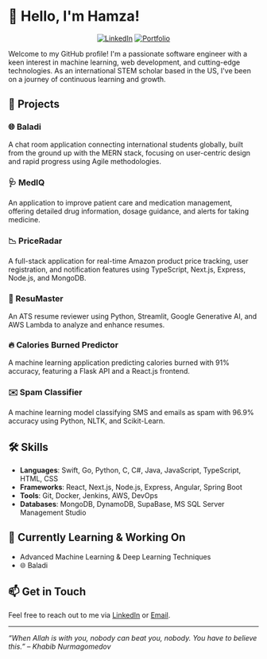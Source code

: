 # 👋 Hello, I'm Hamza!

<div align="center">

[![LinkedIn](https://img.shields.io/badge/LinkedIn-0077B5?style=for-the-badge&logo=linkedin&logoColor=white)](https://www.linkedin.com/in/hamza-al-kurdi/)
[![Portfolio](https://img.shields.io/badge/Portfolio-3B3B3B?style=for-the-badge&logo=html5&logoColor=white)](https://whoishlk.dev/)

</div>

Welcome to my GitHub profile! I'm a passionate software engineer with a keen interest in machine learning, web development, and cutting-edge technologies. As an international STEM scholar based in the US, I've been on a journey of continuous learning and growth.

## 🚀 Projects

### 🌐 Baladi
A chat room application connecting international students globally, built from the ground up with the MERN stack, focusing on user-centric design and rapid progress using Agile methodologies.

### 🩺 MedIQ
An application to improve patient care and medication management, offering detailed drug information, dosage guidance, and alerts for taking medicine.

### 📉 PriceRadar
A full-stack application for real-time Amazon product price tracking, user registration, and notification features using TypeScript, Next.js, Express, Node.js, and MongoDB.

### 📝 ResuMaster
An ATS resume reviewer using Python, Streamlit, Google Generative AI, and AWS Lambda to analyze and enhance resumes.

### 🔥 Calories Burned Predictor
A machine learning application predicting calories burned with 91% accuracy, featuring a Flask API and a React.js frontend.

### ✉️ Spam Classifier
A machine learning model classifying SMS and emails as spam with 96.9% accuracy using Python, NLTK, and Scikit-Learn.

## 🛠️ Skills

- **Languages**: Swift, Go, Python, C, C#, Java, JavaScript, TypeScript, HTML, CSS
- **Frameworks**: React, Next.js, Node.js, Express, Angular, Spring Boot
- **Tools**: Git, Docker, Jenkins, AWS, DevOps
- **Databases**: MongoDB, DynamoDB, SupaBase, MS SQL Server Management Studio


## 🌱 Currently Learning & Working On

- Advanced Machine Learning & Deep Learning Techniques
- 🌐 Baladi

## 📫 Get in Touch

Feel free to reach out to me via [LinkedIn](https://www.linkedin.com/in/hamza-al-kurdi/) or [Email](mailto:hamzakurdi5@gmail.com).

---

_“When Allah is with you, nobody can beat you, nobody. You have to believe this.” – Khabib Nurmagomedov_
